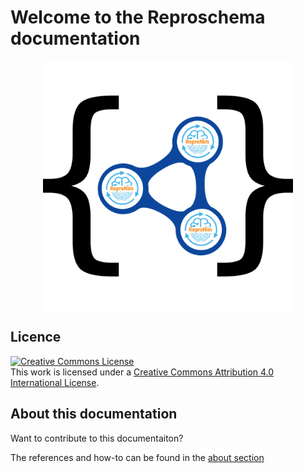 # Welcome to the Reproschema documentation

<img
src="./img/reposchema_logo.png"
alt="reposchema_logo"
style="width: 400px; height: auto; display: block; margin-left: auto;  margin-right: auto;"/>


## Licence

<a rel="license" href="http://creativecommons.org/licenses/by/4.0/"><img alt="Creative Commons License" style="border-width:0" src="https://i.creativecommons.org/l/by/4.0/88x31.png" /></a><br />This work is licensed under a <a rel="license" href="http://creativecommons.org/licenses/by/4.0/">Creative Commons Attribution 4.0 International License</a>.

## About this documentation

Want to contribute to this documentaiton?

The references and how-to can be found in the [about section](./100_about_this_doc.md)
